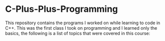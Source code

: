 # C-Plus-Plus-Programming
This repository contains the programs I worked on while learning to code in C++. This was the first class I took on programming and I learned only the basics, the following is a list of topics that were covered in this course:
    
